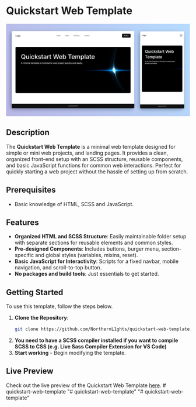 # Quickstart Web Template

![Quickstart Web Template](preview.png)

## Description

The **Quickstart Web Template** is a minimal web template designed for simple or mini web projects, and landing pages. It provides a clean, organized front-end setup with an SCSS structure, reusable components, and basic JavaScript functions for common web interactions. Perfect for quickly starting a web project without the hassle of setting up from scratch.

## Prerequisites

- Basic knowledge of HTML, SCSS and JavaScript.

## Features

- **Organized HTML and SCSS Structure**: Easily maintainable folder setup with separate sections for reusable elements and common styles.
- **Pre-designed Components**: Includes buttons, burger menu, section-specific and global styles (variables, mixins, reset).
- **Basic JavaScript for Interactivity**: Scripts for a fixed navbar, mobile navigation, and scroll-to-top button.
- **No packages and build tools**: Just essentials to get started.

## Getting Started

To use this template, follow the steps below.

1. **Clone the Repository**:
   ```bash
   git clone https://github.com/NorthernL1ghts/quickstart-web-template.git
   ```
2. **You need to have a SCSS compiler installed if you want to compile SCSS to CSS (e.g. Live Sass Compiler Extension for VS Code)**
3. **Start working** - Begin modifying the template.

## Live Preview

Check out the live preview of the Quickstart Web Template [here](https://NorthernL1ghts.github.io/quickstart-web-template).
#   q u i c k s t a r t - w e b - t e m p l a t e 
 
 "# quickstart-web-template" 
"# quickstart-web-template" 

